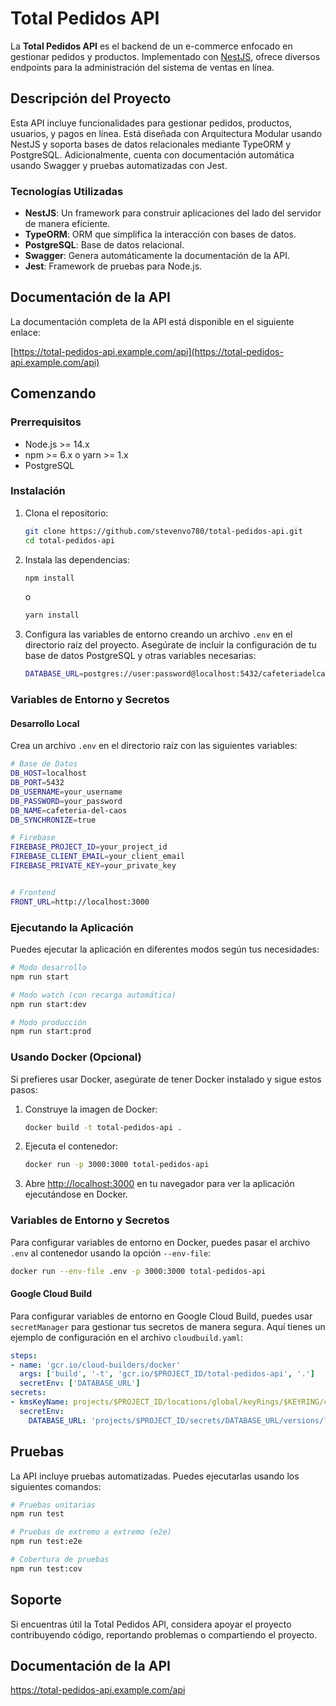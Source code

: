 # Total Pedidos API

La **Total Pedidos API** es el backend de un e-commerce enfocado en gestionar pedidos y productos. Implementado con [NestJS](https://nestjs.com/), ofrece diversos endpoints para la administración del sistema de ventas en línea.

## Descripción del Proyecto

Esta API incluye funcionalidades para gestionar pedidos, productos, usuarios, y pagos en línea. Está diseñada con Arquitectura Modular usando NestJS y soporta bases de datos relacionales mediante TypeORM y PostgreSQL. Adicionalmente, cuenta con documentación automática usando Swagger y pruebas automatizadas con Jest.

### Tecnologías Utilizadas

- **NestJS**: Un framework para construir aplicaciones del lado del servidor de manera eficiente.
- **TypeORM**: ORM que simplifica la interacción con bases de datos.
- **PostgreSQL**: Base de datos relacional.
- **Swagger**: Genera automáticamente la documentación de la API.
- **Jest**: Framework de pruebas para Node.js.

## Documentación de la API

La documentación completa de la API está disponible en el siguiente enlace:

[https://total-pedidos-api.example.com/api](https://total-pedidos-api.example.com/api)

## Comenzando

### Prerrequisitos

- Node.js >= 14.x
- npm >= 6.x o yarn >= 1.x
- PostgreSQL

### Instalación

1. Clona el repositorio:

    ```bash
    git clone https://github.com/stevenvo780/total-pedidos-api.git
    cd total-pedidos-api
    ```

2. Instala las dependencias:

    ```bash
    npm install
    ```

    o

    ```bash
    yarn install
    ```

3. Configura las variables de entorno creando un archivo `.env` en el directorio raíz del proyecto. Asegúrate de incluir la configuración de tu base de datos PostgreSQL y otras variables necesarias:

    ```bash
    DATABASE_URL=postgres://user:password@localhost:5432/cafeteriadelcaos
    ```

### Variables de Entorno y Secretos

#### Desarrollo Local
Crea un archivo `.env` en el directorio raíz con las siguientes variables:
```bash
# Base de Datos
DB_HOST=localhost
DB_PORT=5432
DB_USERNAME=your_username
DB_PASSWORD=your_password
DB_NAME=cafeteria-del-caos
DB_SYNCHRONIZE=true

# Firebase
FIREBASE_PROJECT_ID=your_project_id
FIREBASE_CLIENT_EMAIL=your_client_email
FIREBASE_PRIVATE_KEY=your_private_key


# Frontend
FRONT_URL=http://localhost:3000
```

### Ejecutando la Aplicación

Puedes ejecutar la aplicación en diferentes modos según tus necesidades:

```bash
# Modo desarrollo
npm run start

# Modo watch (con recarga automática)
npm run start:dev

# Modo producción
npm run start:prod
```

### Usando Docker (Opcional)

Si prefieres usar Docker, asegúrate de tener Docker instalado y sigue estos pasos:

1. Construye la imagen de Docker:

    ```bash
    docker build -t total-pedidos-api .
    ```

2. Ejecuta el contenedor:

    ```bash
    docker run -p 3000:3000 total-pedidos-api
    ```

3. Abre [http://localhost:3000](http://localhost:3000) en tu navegador para ver la aplicación ejecutándose en Docker.

### Variables de Entorno y Secretos
Para configurar variables de entorno en Docker, puedes pasar el archivo `.env` al contenedor usando la opción `--env-file`:
```bash
docker run --env-file .env -p 3000:3000 total-pedidos-api
```

#### Google Cloud Build
Para configurar variables de entorno en Google Cloud Build, puedes usar `secretManager` para gestionar tus secretos de manera segura. Aquí tienes un ejemplo de configuración en el archivo `cloudbuild.yaml`:
```yaml
steps:
- name: 'gcr.io/cloud-builders/docker'
  args: ['build', '-t', 'gcr.io/$PROJECT_ID/total-pedidos-api', '.']
  secretEnv: ['DATABASE_URL']
secrets:
- kmsKeyName: projects/$PROJECT_ID/locations/global/keyRings/$KEYRING/cryptoKeys/$KEY
  secretEnv:
    DATABASE_URL: 'projects/$PROJECT_ID/secrets/DATABASE_URL/versions/latest'
```

## Pruebas
La API incluye pruebas automatizadas. Puedes ejecutarlas usando los siguientes comandos:
```bash
# Pruebas unitarias
npm run test

# Pruebas de extremo a extremo (e2e)
npm run test:e2e

# Cobertura de pruebas
npm run test:cov
```

## Soporte
Si encuentras útil la Total Pedidos API, considera apoyar el proyecto contribuyendo código, reportando problemas o compartiendo el proyecto.

## Documentación de la API
https://total-pedidos-api.example.com/api







